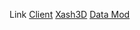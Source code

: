 Link
[Client](https://www.mediafire.com/file/d4ck9h06q1j0thv/CS-Client_.apk/file)
[Xash3D](https://www.mediafire.com/file/ter0rjtxyb03znv/Xash3D.apk/file)
[Data Mod](https://www.mediafire.com/file/xmopblxn0nx12od/_CS_18_DOD_MALONE.zip/file)
